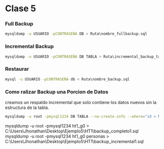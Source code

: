 # Clase 5

### Full Backup

```sh
mysqldump -u USUARIO -pCONTRASEÑA DB > Ruta\nombre_fullbackup.sql
```

### Incremental Backup

```sh
mysqldump -u USUARIO -pCONTRASEÑA DB TABLA > Ruta\incremental_backup_tabla.sql
```

### Restaurar

```sh
mysql -u USUARIO -pCONTRASEÑA db < Ruta\nombre_backup.sql
```

### Como ralizar Backup una Porcion de Datos

creamos un respaldo incremental que solo contiene los datos nuevos sin la estructura de la tabla.

```sh
mysqldump -u root -pmysql1234 DB TABLA --no-create-info --where="id > N" > Ruta\incremental2.sql
```


mysqldump -u root -pmysql1234 ht1_g0 > C:\Users\Jhonathan\Desktop\Ejemplo5\HT1\backup_completo1.sql
mysqldump -u root -pmysql1234 ht1_g0 personas > C:\Users\Jhonathan\Desktop\Ejemplo5\HT1\backup_incremental1.sql
